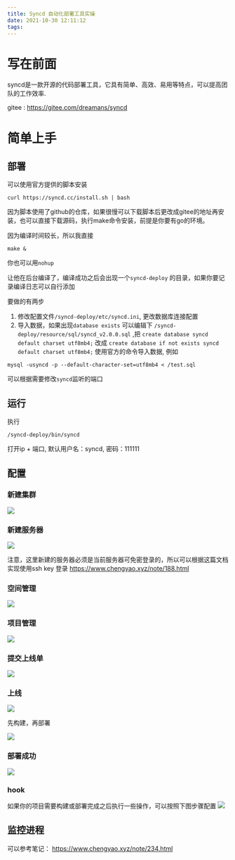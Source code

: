 ```yaml
---
title: Syncd 自动化部署工具实操
date: 2021-10-30 12:11:12
tags:
---
```


# 写在前面

syncd是一款开源的代码部署工具，它具有简单、高效、易用等特点，可以提高团队的工作效率.

gitee : https://gitee.com/dreamans/syncd

# 简单上手

## 部署

可以使用官方提供的脚本安装

```
curl https://syncd.cc/install.sh | bash
```

因为脚本使用了github的仓库，如果很慢可以下载脚本后更改成gitee的地址再安装，也可以直接下载源码，执行make命令安装，前提是你要有go的环境。

因为编译时间较长，所以我直接
```
make & 
```
你也可以用`nohup`

让他在后台编译了，编译成功之后会出现一个`syncd-deploy` 的目录，如果你要记录编译日志可以自行添加

要做的有两步 
1. 修改配置文件`/syncd-deploy/etc/syncd.ini`, 更改数据库连接配置
2. 导入数据，如果出现`database exists` 可以编辑下 `/syncd-deploy/resource/sql/syncd_v2.0.0.sql` ,把 `create database syncd default charset utf8mb4;` 改成 `create database if not exists syncd default charset utf8mb4;`
使用官方的命令导入数据, 例如
```
mysql -usyncd -p --default-character-set=utf8mb4 < /test.sql
```

可以根据需要修改`syncd`监听的端口

## 运行

执行
```
/syncd-deploy/bin/syncd
```
打开ip + 端口, 默认用户名：syncd, 密码：111111

## 配置

### 新建集群

![](/upload/images/20211030/600575a7cd85f74b3e303fd4c3dbc30d.png)

### 新建服务器

![](/upload/images/20211030/8233db934280e5c271630600bfdcd307.png)

注意，这里新建的服务器必须是当前服务器可免密登录的，所以可以根据这篇文档实现使用ssh key 登录 https://www.chengyao.xyz/note/188.html

### 空间管理

![](/upload/images/20211030/f8cb6ff28075a4ae73992e772376d83f.png)

### 项目管理

![](/upload/images/20211030/63181feaa3de97eb172890cc801a40d9.png)

### 提交上线单

![](/upload/images/20211030/62e574538f7fd9367eb96ac68ed20de9.png)

### 上线

![](/upload/images/20211030/20f1671106e12ad56a69877308a89c85.png)

先构建，再部署

![](/upload/images/20211030/c1212e444c403b3a3567d3acfa1cbe33.png)

### 部署成功

![](/upload/images/20211030/3fe2340146764762fa6e9e7578e2aa7e.png)

### hook

如果你的项目需要构建或部署完成之后执行一些操作，可以按照下图步骤配置
![](/upload/images/20211030/5f30b29c59cdf87f93f229071f40a265.png)

## 监控进程

可以参考笔记： https://www.chengyao.xyz/note/234.html